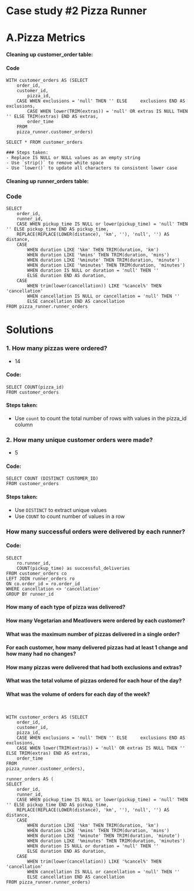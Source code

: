 # Case study #2 Pizza Runner
# A.Pizza Metrics

#### Cleaning up customer_order table:

#### Code
```
WITH customer_orders AS (SELECT 
	order_id,
	customer_id, 
    	pizza_id,
	CASE WHEN exclusions = 'null' THEN '' ELSE 	   exclusions END AS exclusions,
    	CASE WHEN lower(TRIM(extras)) = 'null' OR extras IS NULL THEN '' ELSE TRIM(extras) END AS extras,
    	order_time
	FROM
	pizza_runner.customer_orders)

SELECT * FROM customer_orders

### Steps taken: 
- Replace IS NULL or NULL values as an empty string 
- Use `strip()` to remove white space
- Use `lower()` to update all characters to consistent lower case 

```

#### Cleaning up runner_orders table:

### Code

```
SELECT 
    order_id,
    runner_id,
    CASE WHEN pickup_time IS NULL or lower(pickup_time) = 'null' THEN '' ELSE pickup_time END AS pickup_time,
    REPLACE(REPLACE(LOWER(distance), 'km', ''), 'null', '') AS distance,
    CASE 
    	WHEN duration LIKE '%km' THEN TRIM(duration, 'km') 
        WHEN duration LIKE '%mins' THEN TRIM(duration, 'mins')
        WHEN duration LIKE '%minute' THEN TRIM(duration, 'minute')
        WHEN duration LIKE '%minutes' THEN TRIM(duration, 'minutes')
        WHEN duration IS NULL or duration = 'null' THEN '' 
        ELSE duration END AS duration,
    CASE
    	WHEN trim(lower(cancellation)) LIKE '%cancel%' THEN 'cancellation'
        WHEN cancellation IS NULL or cancellation = 'null' THEN ''
        ELSE cancellation END AS cancellation
FROM pizza_runner.runner_orders
```

# Solutions
### 1. How many pizzas were ordered?
- 14

#### Code:
```
SELECT COUNT(pizza_id)
FROM customer_orders
```

#### Steps taken:
- Use `count` to count the total number of rows with values in the pizza_id column



### 2. How many unique customer orders were made?
- 5

#### Code:
```
SELECT COUNT (DISTINCT CUSTOMER_ID)
FROM customer_orders
```

#### Steps taken:
- Use `DISTINCT` to extract unique values
- Use `COUNT` to count number of values in a row


### How many successful orders were delivered by each runner?

#### Code:
```
SELECT 
    ro.runner_id, 
    COUNT(pickup_time) as successful_deliveries
FROM customer_orders co
LEFT JOIN runner_orders ro
ON co.order_id = ro.order_id
WHERE cancellation <> 'cancellation'
GROUP BY runner_id
```

#### How many of each type of pizza was delivered?
#### How many Vegetarian and Meatlovers were ordered by each customer?
#### What was the maximum number of pizzas delivered in a single order?
#### For each customer, how many delivered pizzas had at least 1 change and how many had no changes?
#### How many pizzas were delivered that had both exclusions and extras?
#### What was the total volume of pizzas ordered for each hour of the day?
#### What was the volume of orders for each day of the week?

```


WITH customer_orders AS (SELECT 
	order_id,
	customer_id, 
    pizza_id,
	CASE WHEN exclusions = 'null' THEN '' ELSE 	   exclusions END AS exclusions,
    CASE WHEN lower(TRIM(extras)) = 'null' OR extras IS NULL THEN '' ELSE TRIM(extras) END AS extras,
    order_time
FROM
pizza_runner.customer_orders),

runner_orders AS (
SELECT 
	order_id,
    runner_id,
    CASE WHEN pickup_time IS NULL or lower(pickup_time) = 'null' THEN '' ELSE pickup_time END AS pickup_time,
    REPLACE(REPLACE(LOWER(distance), 'km', ''), 'null', '') AS distance,
    CASE 
    	WHEN duration LIKE '%km' THEN TRIM(duration, 'km') 
        WHEN duration LIKE '%mins' THEN TRIM(duration, 'mins')
        WHEN duration LIKE '%minute' THEN TRIM(duration, 'minute')
        WHEN duration LIKE '%minutes' THEN TRIM(duration, 'minutes')
        WHEN duration IS NULL or duration = 'null' THEN '' 
        ELSE duration END AS duration,
    CASE
    	WHEN trim(lower(cancellation)) LIKE '%cancel%' THEN 'cancellation'
        WHEN cancellation IS NULL or cancellation = 'null' THEN ''
        ELSE cancellation END AS cancellation
FROM pizza_runner.runner_orders)
```
